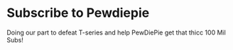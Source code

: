 # Subscribe to Pewdiepie
Doing our part to defeat T-series and help PewDiePie get that thicc 100 Mil Subs!
